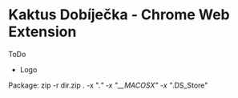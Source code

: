 # Kaktus Dobíječka - Chrome Web Extension

ToDo
- Logo

Package: zip -r dir.zip . -x ".*" -x "__MACOSX" -x "*.DS_Store"